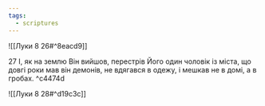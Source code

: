 ```yaml
---
tags:
  - scriptures
---
```


![[Луки 8 26#^8eacd9]]

27 І, як на землю Він вийшов, перестрів Його один чоловік із міста, що довгі роки мав він демонів, не вдягався в одежу, і мешкав не в домі, а в гробах. ^c4474d

![[Луки 8 28#^d19c3c]]